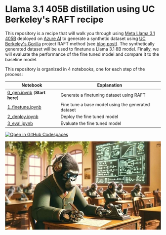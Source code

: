 # Llama 3.1 405B distillation using UC Berkeley's RAFT recipe

This repository is a recipe that will walk you through using [Meta Llama 3.1 405B](https://aka.ms/c/learn-deploy-llama) deployed on [Azure AI](https://aka.ms/c/learn-ai) to generate a synthetic dataset using [UC Berkeley's Gorilla](https://aka.ms/ucb-gorilla) project RAFT method (see [blog post](https://aka.ms/raft-blog)). The synthetically generated dataset will be used to finetune a Llama 3.1 8B model. Finally, we will evaluate the performance of the fine tuned model and compare it to the baseline model.

This repository is organized in 4 notebooks, one for each step of the process:

| Notebook      | Explanation      |
| ------------- | ---------------- |
| [0_gen.ipynb](./0_gen.ipynb) (**Start here**) | Generate a finetuning dataset using RAFT |
| [1_finetune.ipynb](./1_finetune.ipynb) | Fine tune a base model using the generated dataset |
| [2_deploy.ipynb](./2_deploy.ipynb) | Deploy the fine tuned model |
| [3_eval.ipynb](./3_eval.ipynb) | Evaluate the fine tuned model |

[![Open in GitHub Codespaces](https://github.com/codespaces/badge.svg)](https://codespaces.new/cedricvidal/llama-raft-recipe)

![Gorilla Student](./doc/student-gorilla.jpeg "Student Gorilla")
